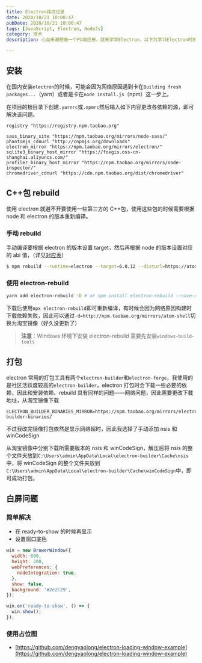 ```yaml
---
title: Electron踩坑记录
date: 2020/10/21 10:00:47
pubDate: 2020/10/21 10:00:47
tags: [JavaScript, Electron, NodeJs]
category: 技术
description: 心血来潮想做一个PC端应用，就来学学Electron，以下为学习Electron时的踩坑记录。

---
```


## 安装

在国内安装`electron`的时候，可能会因为网络原因遇到卡在`Building fresh packages...`（yarn）或者是卡在`node install.js`（npm）这一步上。

在项目的根目录下创建`.yarnrc`或`.npmrc`然后输入如下内容更改各依赖的源，即可解决该问题。

```
registry "https://registry.npm.taobao.org"

sass_binary_site "https://npm.taobao.org/mirrors/node-sass/"
phantomjs_cdnurl "http://cnpmjs.org/downloads"
electron_mirror "https://npm.taobao.org/mirrors/electron/"
sqlite3_binary_host_mirror "https://foxgis.oss-cn-shanghai.aliyuncs.com/"
profiler_binary_host_mirror "https://npm.taobao.org/mirrors/node-inspector/"
chromedriver_cdnurl "https://cdn.npm.taobao.org/dist/chromedriver"
```

## C++包 rebuild

使用 electron 就避不开要使用一些第三方的 C++包，使用这些包的时候需要根据 node 和 electron 的版本重新编译。

### 手动 rebuild

手动编译要根据 electron 的版本设置 target，然后再根据 node 的版本设置对应的 abi 值，（详见[对应表](https://github.com/mapbox/node-pre-gyp/blob/master/lib/util/abi_crosswalk.json)）

```bash
$ npm rebuild --runtime=electron --target=6.0.12 --disturl=https://atom.io/download/atom-shell --abi=72
```

### 使用 electron-rebuild

```bash
yarn add electron-rebuild -D # or npm install electron-rebuild --save-dev
```

下载后使用`npx electron-rebuild`即可重新编译，有时候会因为网络原因构建时下载依赖失败，因此可以通过`-d=http://npm.taobao.org/mirrors/atom-shell`切换为淘宝镜像（好久没更新了）

> **注意**：Windows 环境下安装 electron-rebuild 需要先安装`windows-build-tools`

## 打包

electron 常用的打包工具有两个`electron-builder`和`electron-forge`，我使用的是社区活跃度较高的`electron-builder`，electron 打包时会下载一些必要的依赖，因此和安装依赖、rebuild 具有同样的问题——网络问题，因此需要更改下载地址，从淘宝镜像下载

```
ELECTRON_BUILDER_BINARIES_MIRROR=https://npm.taobao.org/mirrors/electron-builder-binaries/
```

不过我改完镜像打包依然是显示网络超时，因此我选择了手动添加 nsis 和 winCodeSign

从淘宝镜像中分别下载所需要版本的 nsis 和 winCodeSign，解压后将 nsis 的整个文件夹放到`C:\Users\admin\AppData\Local\electron-builder\Cache\nsis`中，将 winCodeSign 的整个文件夹放到`C:\Users\admin\AppData\Local\electron-builder\Cache\winCodeSign`中，即可成功打包。

## 白屏问题

### 简单解决

- 在 ready-to-show 的时候再显示
- 设置窗口底色

```js
win = new BrowerWindow({
  width: 600,
  height: 300,
  webPreferences: {
    nodeIntegration: true,
  },
  show: false,
  background: '#2e2c29',
});

win.on('ready-to-show', () => {
  win.show();
});
```

### 使用占位图

- [https://github.com/dengyaolong/electron-loading-window-example](https://github.com/dengyaolong/electron-loading-window-example)
